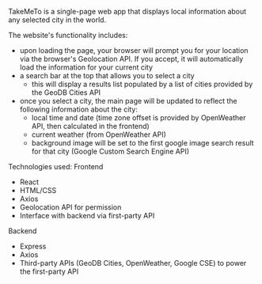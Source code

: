 TakeMeTo is a single-page web app that displays local information about any selected city in the world.

The website's functionality includes:

- upon loading the page, your browser will prompt you for your location via the browser's Geolocation API. If you accept, it will automatically load the information for your current city
- a search bar at the top that allows you to select a city
  - this will display a results list populated by a list of cities provided by the GeoDB Cities API
- once you select a city, the main page will be updated to reflect the following information about the city:
  - local time and date (time zone offset is provided by OpenWeather API, then calculated in the frontend)
  - current weather (from OpenWeather API)
  - background image will be set to the first google image search result for that city (Google Custom Search Engine API)

Technologies used:
Frontend

- React
- HTML/CSS
- Axios
- Geolocation API for permission
- Interface with backend via first-party API

Backend

- Express
- Axios
- Third-party APIs (GeoDB Cities, OpenWeather, Google CSE) to power the first-party API
